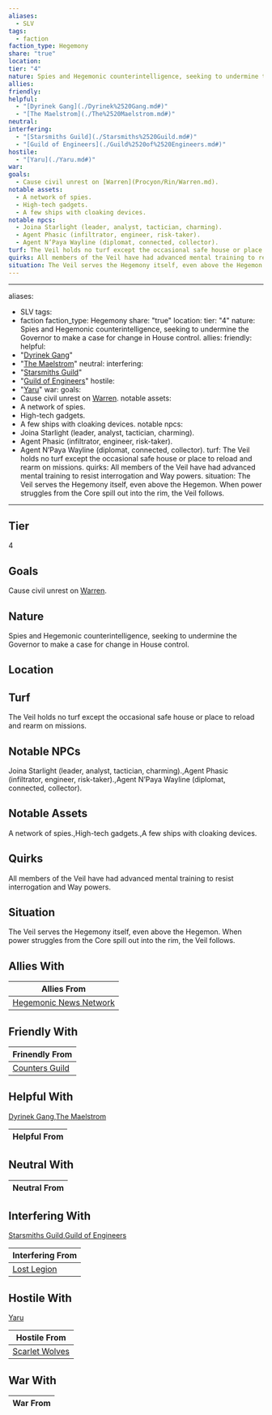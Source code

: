 ```yaml
---
aliases:
  - SLV
tags:
  - faction
faction_type: Hegemony
share: "true"
location: 
tier: "4"
nature: Spies and Hegemonic counterintelligence, seeking to undermine the Governor to make a case for change in House control.
allies: 
friendly: 
helpful:
  - "[Dyrinek Gang](./Dyrinek%2520Gang.md#)"
  - "[The Maelstrom](./The%2520Maelstrom.md#)"
neutral: 
interfering:
  - "[Starsmiths Guild](./Starsmiths%2520Guild.md#)"
  - "[Guild of Engineers](./Guild%2520of%2520Engineers.md#)"
hostile:
  - "[Yaru](./Yaru.md#)"
war: 
goals:
  - Cause civil unrest on [Warren](Procyon/Rin/Warren.md).
notable assets:
  - A network of spies.
  - High-tech gadgets.
  - A few ships with cloaking devices.
notable npcs:
  - Joina Starlight (leader, analyst, tactician, charming).
  - Agent Phasic (infiltrator, engineer, risk-taker).
  - Agent N’Paya Wayline (diplomat, connected, collector).
turf: The Veil holds no turf except the occasional safe house or place to reload and rearm on missions.
quirks: All members of the Veil have had advanced mental training to resist interrogation and Way powers.
situation: The Veil serves the Hegemony itself, even above the Hegemon. When power struggles from the Core spill out into the rim, the Veil follows.
---
```

---
aliases:
  - SLV
tags:
  - faction
faction_type: Hegemony
share: "true"
location:
tier: "4"
nature: Spies and Hegemonic counterintelligence, seeking to undermine the Governor to make a case for change in House control.
allies:
friendly:
helpful:
  - "[Dyrinek Gang](./Dyrinek%2520Gang.md#)"
  - "[The Maelstrom](./The%2520Maelstrom.md#)"
neutral:
interfering:
  - "[Starsmiths Guild](./Starsmiths%2520Guild.md#)"
  - "[Guild of Engineers](./Guild%2520of%2520Engineers.md#)"
hostile:
  - "[Yaru](./Yaru.md#)"
war:
goals:
  - Cause civil unrest on [Warren](Procyon/Rin/Warren.md).
notable assets:
  - A network of spies.
  - High-tech gadgets.
  - A few ships with cloaking devices.
notable npcs:
  - Joina Starlight (leader, analyst, tactician, charming).
  - Agent Phasic (infiltrator, engineer, risk-taker).
  - Agent N’Paya Wayline (diplomat, connected, collector).
turf: The Veil holds no turf except the occasional safe house or place to reload and rearm on missions.
quirks: All members of the Veil have had advanced mental training to resist interrogation and Way powers.
situation: The Veil serves the Hegemony itself, even above the Hegemon. When power struggles from the Core spill out into the rim, the Veil follows.
---
## Tier

4

## Goals

Cause civil unrest on [Warren](Procyon/Rin/Warren.md).

## Nature

Spies and Hegemonic counterintelligence, seeking to undermine the Governor to make a case for change in House control.

## Location



## Turf

The Veil holds no turf except the occasional safe house or place to reload and rearm on missions.

## Notable NPCs

Joina Starlight (leader, analyst, tactician, charming).,Agent Phasic (infiltrator, engineer, risk-taker).,Agent N’Paya Wayline (diplomat, connected, collector).

## Notable Assets

A network of spies.,High-tech gadgets.,A few ships with cloaking devices.

## Quirks

All members of the Veil have had advanced mental training to resist interrogation and Way powers.

## Situation

The Veil serves the Hegemony itself, even above the Hegemon. When power struggles from the Core spill out into the rim, the Veil follows.

## Allies With



| Allies From                                                    |
| -------------------------------------------------------------- |
| [Hegemonic News Network](./Hegemonic%20News%20Network.md) |


## Friendly With



| Frinendly From                                 |
| ---------------------------------------------- |
| [Counters Guild](./Counters%20Guild.md) |


## Helpful With

[Dyrinek Gang](./Dyrinek%2520Gang.md.md#.md#),[The Maelstrom](./The%2520Maelstrom.md.md#.md#)

| Helpful From |
| ------------ |


## Neutral With




| Neutral From |
| ------------ |



## Interfering With

[Starsmiths Guild](./Starsmiths%2520Guild.md.md#.md#),[Guild of Engineers](./Guild%2520of%2520Engineers.md.md#.md#)


| Interfering From                         |
| ---------------------------------------- |
| [Lost Legion](./Lost%20Legion.md) |



## Hostile With

[Yaru](./Yaru.md.md#.md#)


| Hostile From                                   |
| ---------------------------------------------- |
| [Scarlet Wolves](./Scarlet%20Wolves.md) |



## War With



| War From |
| -------- |

